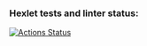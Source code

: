 ### Hexlet tests and linter status:
[![Actions Status](https://github.com/ZegaR1183/data-analytics-project-92/actions/workflows/hexlet-check.yml/badge.svg)](https://github.com/ZegaR1183/data-analytics-project-92/actions)